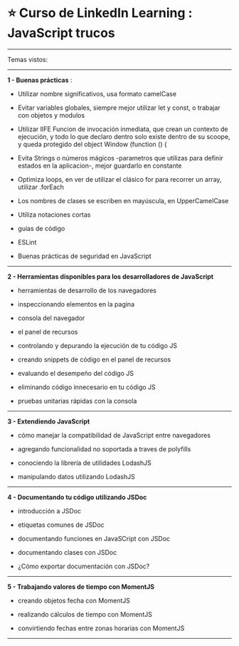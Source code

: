 # :star: Curso de LinkedIn Learning : JavaScript trucos

---

Temas vistos:

---

**1 - Buenas prácticas** :

- Utilizar nombre significativos, usa formato camelCase

- Evitar variables globales, siempre mejor utilizar let y const, o trabajar con objetos y modulos

- Utilizar IIFE Funcion de invocación inmediata, que crean un contexto de ejecución, y todo lo que declaro dentro solo existe dentro de su scoope, y queda protegido del object Window
(function () {

- Evita Strings o números mágicos -parametros que utilizas para definir estados en la aplicacion-, mejor guardarlo en constante

- Optimiza loops, en ver de utilizar el clásico for para recorrer un array, utilizar .forEach

- Los nombres de clases se escriben en mayúscula, en UpperCamelCase

- Utiliza notaciones cortas

- guías de código

- ESLint

- Buenas prácticas de seguridad en JavaScript

---

**2 - Herramientas disponibles para los desarrolladores de JavaScript**

- herramientas de desarrollo de los navegadores

- inspeccionando elementos en la pagina

- consola del navegador

- el panel de recursos

- controlando y depurando la ejecución de tu código JS

- creando snippets de código en el panel de recursos

- evaluando el desempeño del código JS

- eliminando código innecesario en tu código JS

- pruebas unitarias rápidas con la consola

---

**3 - Extendiendo JavaScript**

- cómo manejar la compatibilidad de JavaScript entre navegadores

- agregando funcionalidad no soportada a traves de polyfills

- conociendo la librería de utilidades LodashJS

- manipulando datos utilizando LodashJS


---

**4 - Documentando tu código utilizando JSDoc**

- introducción a JSDoc

- etiquetas comunes de JSDoc

- documentando funciones en JavaSCript con JSDoc

- documentando clases con JSDoc

- ¿Cómo exportar documentación con JSDoc?


---

**5 - Trabajando valores de tiempo con MomentJS**


- creando objetos fecha con MomentJS

- realizando cálculos de tiempo con MomentJS

- convirtiendo fechas entre zonas horarias con MomentJS

---
